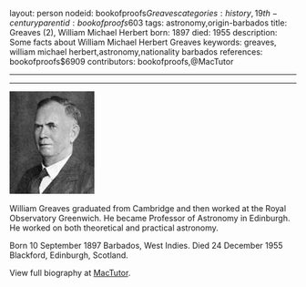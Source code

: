 layout: person
nodeid: bookofproofs$Greaves
categories: history,19th-century
parentid: bookofproofs$603
tags: astronomy,origin-barbados
title: Greaves (2), William Michael Herbert
born: 1897
died: 1955
description: Some facts about William Michael Herbert Greaves
keywords: greaves, william michael herbert,astronomy,nationality barbados
references: bookofproofs$6909
contributors: bookofproofs,@MacTutor

---


---

![Greaves.jpg](https://github.com/bookofproofs/bookofproofs.github.io/blob/main/_sources/_assets/images/portraits/Greaves.jpg?raw=true)

William Greaves graduated from Cambridge and then worked at the Royal Observatory Greenwich. He became Professor of Astronomy in Edinburgh. He worked on both theoretical and practical astronomy.

Born 10 September 1897 Barbados, West Indies. Died 24 December 1955 Blackford, Edinburgh, Scotland.


View full biography at [MacTutor](https://mathshistory.st-andrews.ac.uk/Biographies/Greaves/).